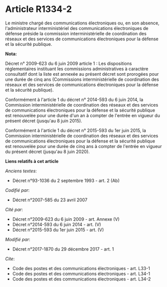 # Article R1334-2

Le ministre chargé des communications électroniques ou, en son absence, l'administrateur interministériel des communications
électroniques de défense préside la commission interministérielle de coordination des réseaux et des services de
communications électroniques pour la défense et la sécurité publique.

**Nota:**

Décret n° 2009-623 du 6 juin 2009 article 1 : Les dispositions réglementaires instituant les commissions administratives à
caractère consultatif dont la liste est annexée au présent décret sont prorogées pour une durée de cinq ans (Commissions
interministérielle de coordination des réseaux et des services de communications électroniques pour la défense et la sécurité
publique).

Conformément à l'article 1 du décret n° 2014-593 du 6 juin 2014, la Commission interministérielle de coordination des réseaux
et des services de communications électroniques pour la défense et la sécurité publique est renouvelée pour une durée d'un an
à compter de l'entrée en vigueur du présent décret (jusqu'au 8 juin 2015).

Conformément à l'article 1 du décret n° 2015-593 du 1er juin 2015, la Commission interministérielle de coordination des
réseaux et des services de communications électroniques pour la défense et la sécurité publique est renouvelée pour une durée
de cinq ans à compter de l'entrée en vigueur du présent décret (jusqu'au 8 juin 2020).

**Liens relatifs à cet article**

_Anciens textes_:

  - Décret n°93-1036 du 2 septembre 1993 - art. 2 (Ab)

_Codifié par_:

  - Décret n°2007-585 du 23 avril 2007

_Cité par_:

  - Décret n°2009-623 du 6 juin 2009 - art. Annexe (V)
  - Décret n°2014-593 du 6 juin 2014 - art. (V)
  - Décret n°2015-593 du 1er juin 2015 - art. (V)

_Modifié par_:

  - Décret n°2017-1870 du 29 décembre 2017 - art. 1

_Cite_:

  - Code des postes et des communications électroniques - art. L33-1
  - Code des postes et des communications électroniques - art. L34-1
  - Code des postes et des communications électroniques - art. L34-2
